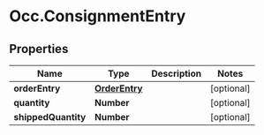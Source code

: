 # Occ.ConsignmentEntry

## Properties
Name | Type | Description | Notes
------------ | ------------- | ------------- | -------------
**orderEntry** | [**OrderEntry**](OrderEntry.md) |  | [optional] 
**quantity** | **Number** |  | [optional] 
**shippedQuantity** | **Number** |  | [optional] 



